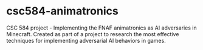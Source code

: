 # csc584-animatronics
CSC 584 project - Implementing the FNAF animatronics as AI adversaries in Minecraft.
Created as part of a project to research the most effective techniques for implementing adversarial AI behaviors in games.
